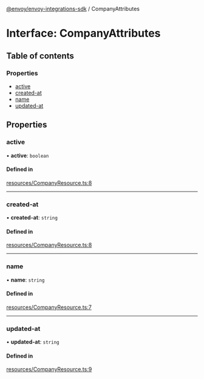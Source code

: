 [@envoy/envoy-integrations-sdk](../README.md) / CompanyAttributes

# Interface: CompanyAttributes

## Table of contents

### Properties

- [active](companyattributes.md#active)
- [created-at](companyattributes.md#created-at)
- [name](companyattributes.md#name)
- [updated-at](companyattributes.md#updated-at)

## Properties

### active

• **active**: `boolean`

#### Defined in

[resources/CompanyResource.ts:8](https://github.com/envoy/envoy-integrations-sdk-nodejs/blob/b26deae/src/resources/CompanyResource.ts#L8)

___

### created-at

• **created-at**: `string`

#### Defined in

[resources/CompanyResource.ts:8](https://github.com/envoy/envoy-integrations-sdk-nodejs/blob/b26deae/src/resources/CompanyResource.ts#L8)

___

### name

• **name**: `string`

#### Defined in

[resources/CompanyResource.ts:7](https://github.com/envoy/envoy-integrations-sdk-nodejs/blob/b26deae/src/resources/CompanyResource.ts#L7)

___

### updated-at

• **updated-at**: `string`

#### Defined in

[resources/CompanyResource.ts:9](https://github.com/envoy/envoy-integrations-sdk-nodejs/blob/b26deae/src/resources/CompanyResource.ts#L9)
